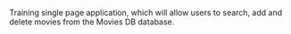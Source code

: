 Training single page application, which will allow users to
search, add and delete movies from the Movies DB database.
